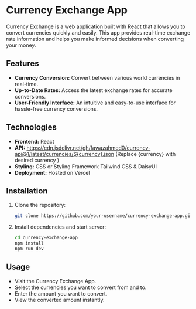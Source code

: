 # Currency Exchange App

Currency Exchange is a web application built with React that allows you to convert currencies quickly and easily. This app provides real-time exchange rate information and helps you make informed decisions when converting your money.

## Features

- **Currency Conversion:** Convert between various world currencies in real-time.
- **Up-to-Date Rates:** Access the latest exchange rates for accurate conversions.
- **User-Friendly Interface:** An intuitive and easy-to-use interface for hassle-free currency conversions.

## Technologies

- **Frontend:** React
- **API:** https://cdn.jsdelivr.net/gh/fawazahmed0/currency-api@1/latest/currencies/${currency}.json (Replace {currency} with desired currency )
- **Styling:** CSS or Styling Framework Tailwind CSS & DaisyUI
- **Deployment:** Hosted on Vercel

## Installation

1. Clone the repository:

   ```bash
   git clone https://github.com/your-username/currency-exchange-app.git
2. Install dependencies and start server:

   ```bash
   cd currency-exchange-app
   npm install
   npm run dev


## Usage

- Visit the Currency Exchange App.
- Select the currencies you want to convert from and to.
- Enter the amount you want to convert.
- View the converted amount instantly.
